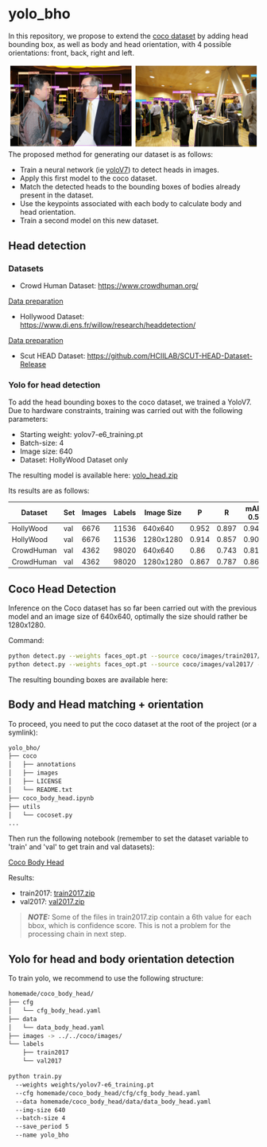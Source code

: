 # yolo_bho

In this repository, we propose to extend the [coco dataset](https://cocodataset.org/#home) by adding head bounding box, 
as well as body and head orientation, with 4 possible orientations: front, back, right and left.

![examples](examples/illustration_0.png)
The proposed method for generating our dataset is as follows:
- Train a neural network (ie [yoloV7](https://github.com/WongKinYiu/yolov7)) to detect heads in images.
- Apply this first model to the coco dataset.
- Match the detected heads to the bounding boxes of bodies already present in the dataset.
- Use the keypoints associated with each body to calculate body and head orientation.
- Train a second model on this new dataset.

## Head detection

### Datasets

- Crowd Human Dataset: https://www.crowdhuman.org/

[Data preparation](CrowdHuman_preparation.ipynb)

- Hollywood Dataset: https://www.di.ens.fr/willow/research/headdetection/

[Data preparation](HollywoodHeads_preparation.ipynb)

- Scut HEAD Dataset: https://github.com/HCIILAB/SCUT-HEAD-Dataset-Release

### Yolo for head detection

To add the head bounding boxes to the coco dataset, we trained a YoloV7. Due to hardware constraints, training was 
carried out with the following parameters:
- Starting weight: yolov7-e6_training.pt
- Batch-size: 4
- Image size: 640
- Dataset: HollyWood Dataset only 

The resulting model is available here: [yolo_head.zip](data/yolo_head.zip)

Its results are as follows:

| Dataset    | Set | Images | Labels | Image Size | P     | R     | mAP 0.5 | mAP 0.95 |
|------------|-----|--------|--------|------------|-------|-------|---------|----------|
| HollyWood  | val | 6676   | 11536  | 640x640    | 0.952 | 0.897 | 0.944   | 0.589    |
| HollyWood  | val | 6676   | 11536  | 1280x1280  | 0.914 | 0.857 | 0.908   | 0.537    |
| CrowdHuman | val | 4362   | 98020  | 640x640    | 0.86  | 0.743 | 0.812   | 0.489    |
| CrowdHuman | val | 4362   | 98020  | 1280x1280  | 0.867 | 0.787 | 0.863   | 0.539    |

## Coco Head Detection

Inference on the Coco dataset has so far been carried out with the previous model and an image size of 640x640, 
optimally the size should rather be 1280x1280.

Command:
```bash
python detect.py --weights faces_opt.pt --source coco/images/train2017/ --save-conf --save-txt --project homemade/coco_head --name train2017 --nosave
python detect.py --weights faces_opt.pt --source coco/images/val2017/ --save-conf --save-txt --project homemade/coco_head --name val2017 --nosave
```

The resulting bounding boxes are available here:

## Body and Head matching + orientation

To proceed, you need to put the coco dataset at the root of the project (or a symlink): 

```bash
yolo_bho/
├── coco
│   ├── annotations
│   ├── images
│   ├── LICENSE
│   └── README.txt
├── coco_body_head.ipynb
├── utils
│   └── cocoset.py
...
```

Then run the following notebook (remember to set the dataset variable to 'train' and 'val' to get train and val
datasets):

[Coco Body Head](coco_body_head.ipynb)

Results:
- train2017: [train2017.zip](data/train2017.zip)
- val2017: [val2017.zip](data/val2017.zip)

> **_NOTE:_**  Some of the files in train2017.zip contain a 6th value for each bbox, which is confidence score. 
> This is not a problem for the processing chain in next step.

## Yolo for head and body orientation detection

To train yolo, we recommend to use the following structure:
```bash
homemade/coco_body_head/
├── cfg
│   └── cfg_body_head.yaml
├── data
│   └── data_body_head.yaml
├── images -> ../../coco/images/
└── labels
    ├── train2017
    └── val2017
```

```bash
python train.py 
  --weights weights/yolov7-e6_training.pt 
  --cfg homemade/coco_body_head/cfg/cfg_body_head.yaml 
  --data homemade/coco_body_head/data/data_body_head.yaml 
  --img-size 640 
  --batch-size 4 
  --save_period 5 
  --name yolo_bho 
```

